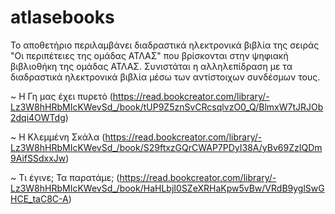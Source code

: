 # atlasebooks
Το αποθετήριο περιλαμβάνει διαδραστικά ηλεκτρονικά βιβλία της σειράς "Οι περιπέτειες της ομάδας ΑΤΛΑΣ" που βρίσκονται στην ψηφιακή βιβλιοθήκη της ομάδας ΑΤΛΑΣ. Συνιστάται η αλληλεπίδραση με τα διαδραστικά ηλεκτρονικά βιβλία μέσω των αντίστοιχων συνδέσμων τους. 

~ Η Γη μας έχει πυρετό (https://read.bookcreator.com/library/-Lz3W8hHRbMIcKWevSd_/book/tUP9Z5znSvCRcsqlvzO0_Q/BlmxW7tJRJOb2dqi4OWTdg)

~ Η Κλεμμένη Σκάλα (https://read.bookcreator.com/library/-Lz3W8hHRbMIcKWevSd_/book/S29ftxzGQrCWAP7PDyI38A/yBv69ZzIQDm9AifSSdxxJw)

~ Τι έγινε; Τα παρατάμε; (https://read.bookcreator.com/library/-Lz3W8hHRbMIcKWevSd_/book/HaHLbjI0SZeXRHaKpw5vBw/VRdB9yglSwGHCE_taC8C-A)
